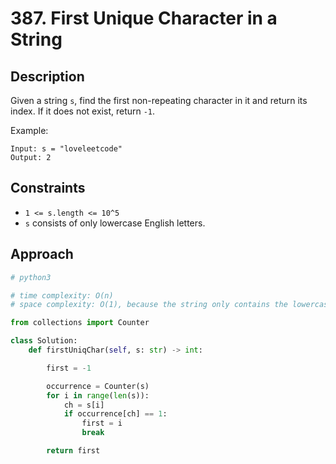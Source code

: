 # 387. First Unique Character in a String

## Description

Given a string `s`, find the first non-repeating character in it and return its index. If it does not exist, return `-1`.

Example:
```
Input: s = "loveleetcode"
Output: 2
```

## Constraints

- `1 <= s.length <= 10^5`
- `s` consists of only lowercase English letters.

## Approach

```python
# python3

# time complexity: O(n)
# space complexity: O(1), because the string only contains the lowercase letters.

from collections import Counter

class Solution:
    def firstUniqChar(self, s: str) -> int:

        first = -1

        occurrence = Counter(s)
        for i in range(len(s)):
            ch = s[i]
            if occurrence[ch] == 1:
                first = i
                break

        return first
```